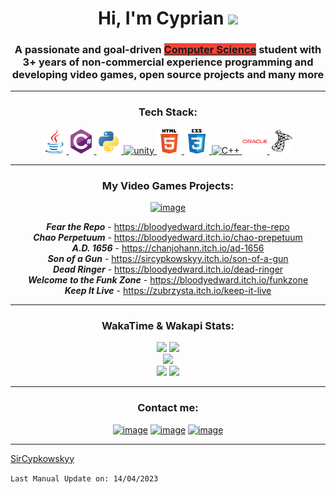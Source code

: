 <h1 align="center">Hi, I'm Cyprian <img height="40" src="https://emoji.gg/assets/emoji/4809-minecraft-cookie.png"></h1>

<h3 align="center">A passionate and goal-driven <a href="https://www.pja.edu.pl/en" style="background-color: #f44336">Computer Science</a> student with 3+ years of non-commercial experience programming and developing video games, open source projects and many more</h3>

---

<!-- ### 🧑🏻‍🏫&nbsp;Few words about Me

<img align="right" width=250px height=250px alt="My typical day" src="https://media3.giphy.com/media/5eLDrEaRGHegx2FeF2/giphy.gif?cid=790b761157vrk7gdew8yfsk2i9nrr4pm1jtlxzvrqz605ex0&rid=giphy.gif&ct=s"/>

- 📖 I study *Computer Science* at the *<a href="https://www.pja.edu.pl/en">Polish-Japanese Academy of Information Technology</a>*

- 🪂 I take joy in working on various **video games, front-end & back-end projects**

- 🤳 Feel free to contact me via: <a href=mailto:dcyprian.a.gburek@gmail.com>**dcyprian.a.gburek@gmail.com**</a>

- 🔖 You can get my cv by downloading it from this repo's cv folder or by clicking <a href="https://github.com/SirCypkowskyy/SirCypkowskyy/raw/main/cv/Cyprian_Gburek_Resume_18-03-2022-11-50-09.pdf">here</a>

- ⚡ My main hobbies include: *playing board & video games, reading books, playing guitar, studying history and role-playing...**as well as, obviously, coding***

- 🎮 My favourite video games genres to play and develop are **shooter, strategy, story-driven & RPG**
  
---
 -->


<h3 align="center">Tech Stack:</h3>

<p align="center">
  <a href="https://www.java.com" target="_blank"> 
    <img src="https://raw.githubusercontent.com/devicons/devicon/master/icons/java/java-original.svg" alt="java" width="40" height="40"/> 
  </a>
  <a href="https://docs.microsoft.com/en-us/dotnet/csharp/tour-of-csharp/" target="_blank"> 
    <img src="https://raw.githubusercontent.com/devicons/devicon/master/icons/csharp/csharp-original.svg" alt="c-sharp" width="40" height="40"/> 
  </a>
    <a href="https://www.python.org" target="_blank"> 
    <img src="https://raw.githubusercontent.com/devicons/devicon/master/icons/python/python-original.svg" alt="python" width="40" height="40"/> 
  </a>
  <a href="https://unity.com" target="_blank"> 
    <img src="https://github.com/unity-technologies.png" alt="unity" width="40" height="40"/> 
  </a>
  <a href="https://www.w3.org/html/" target="_blank"> 
    <img src="https://raw.githubusercontent.com/devicons/devicon/master/icons/html5/html5-original-wordmark.svg" alt="html5" width="40" height="40"/> 
  </a>
  <a href="https://www.w3schools.com/css/" target="_blank"> 
    <img src="https://raw.githubusercontent.com/devicons/devicon/master/icons/css3/css3-original-wordmark.svg" alt="css3" width="40" height="40"/> 
  </a> 
    <a href="https://cplusplus.com/" target="_blank"> 
    <img src="https://user-images.githubusercontent.com/42747200/46140125-da084900-c26d-11e8-8ea7-c45ae6306309.png" alt="C++" width="40" height="40"/> 
  </a>
  <a href="https://www.oracle.com/pl/database/technologies/appdev/sql.html" target="_blank"> 
    <img src="https://raw.githubusercontent.com/devicons/devicon/master/icons/oracle/oracle-original.svg" alt="Oracle SQL" width="40" height="40"/> 
  </a>
  <a href="https://www.microsoft.com/en-us/sql-server" target="_blank"> 
    <img src="https://raw.githubusercontent.com/devicons/devicon/master/icons/microsoftsqlserver/microsoftsqlserver-plain.svg" alt="Microsoft SQL" width="40" height="40"/> 
  </a>
</p>

<!--- GitHub Stats (currently scrapped)
<div align="center">
<h3>GitHub Stats:</h3>

  <img height= "150" src="https://github-readme-stats.vercel.app/api?username=SirCypkowskyy&theme=tokyonight&show_icons=true" />
  <img height= "150" src="https://github-readme-stats.vercel.app/api/top-langs/?username=SirCypkowskyy&layout=compact&theme=tokyonight&l&langs_count=10" alt="my github stats" />
  
</div>
-->

---

<h3 align="center">My Video Games Projects:</h3>
<div align="center">
  
[![image](https://img.shields.io/badge/Itch.io-FA5C5C?style=for-the-badge&logo=itchdotio&logoColor=white)](https://sircypkowskyy.itch.io/)

***Fear the Repo*** - https://bloodyedward.itch.io/fear-the-repo
<br>
***Chao Perpetuum*** - https://bloodyedward.itch.io/chao-prepetuum
<br>
***A.D. 1656*** - https://chanjohann.itch.io/ad-1656
<br>
***Son of a Gun*** - https://sircypkowskyy.itch.io/son-of-a-gun
<br>
***Dead Ringer*** - https://bloodyedward.itch.io/dead-ringer
<br>
***Welcome to the Funk Zone*** - https://bloodyedward.itch.io/funkzone
<br>
***Keep It Live*** - https://zubrzysta.itch.io/keep-it-live

</div>

---

<h3 align="center">WakaTime & Wakapi Stats:</h3>
<div align="center">
  
  <img src="https://img.shields.io/endpoint?url=https://waka.kpostek.dev/api/compat/shields/v1/Cyprian/interval:30_days&label=last 30d"/>
  <img src="https://wakatime.com/badge/user/08e334c0-a2a5-4c39-8173-a87d861cbd46.svg"/>
<br/>
<img src="https://github-readme-stats.vercel.app/api/wakatime?username=Cyprian&api_domain=waka.kpostek.dev&bg_color=1A202C&title_color=2F855A&icon_color=2F855A&text_color=ffffff&custom_title=Wakapi%20Week%20Stats&layout=compact"/>

</div>
<div align="center">

<img height="350" src="https://wakatime.com/share/@SirCypkowskyy/306f4179-2644-4c3c-a5ea-9fea3a88c35d.svg"/>
<img height="350" src="https://wakatime.com/share/@SirCypkowskyy/2f0cb858-ac8f-4c3d-a939-e68ae8b6a091.svg"/>

</div>

---

<h3 align="center">Contact me:</h3>
<div align="center">

[![image](https://img.shields.io/badge/LinkedIn-0077B5?style=for-the-badge&logo=linkedin&logoColor=white)](https://www.linkedin.com/in/cyprian-gburek-a58190213/)
[![image](https://img.shields.io/badge/Itch.io-FA5C5C?style=for-the-badge&logo=itchdotio&logoColor=white)](https://sircypkowskyy.itch.io/)
[![image](https://img.shields.io/badge/Gmail-D14836?style=for-the-badge&logo=gmail&logoColor=white)](mailto:dcyprian.a.gburek@gmail.com)
  
</div>

---

[SirCypkowskyy](https://github.com/SirCypkowskyy)

`Last Manual Update on: 14/04/2023`

